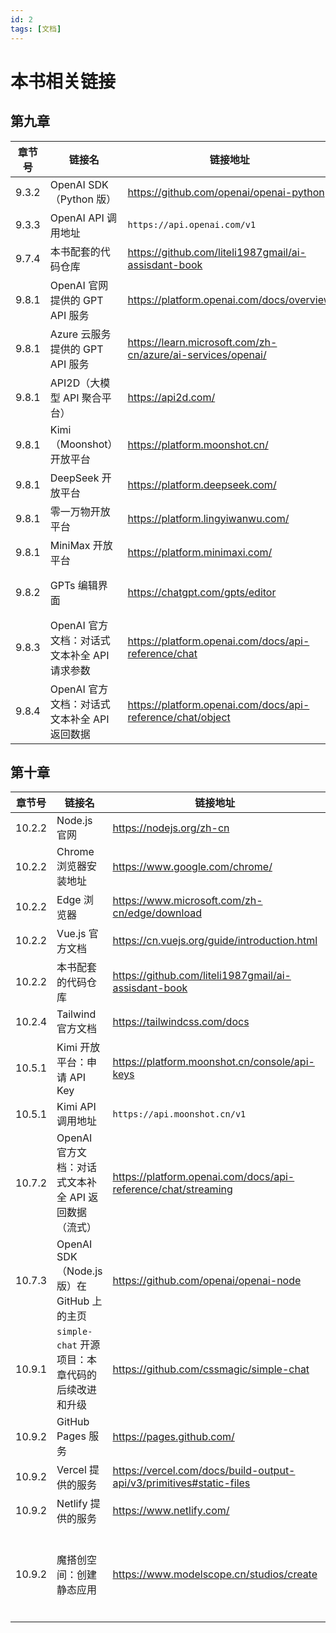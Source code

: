 ```yaml
---
id: 2
tags: [文档]
---
```


# 本书相关链接

## 第九章

| 章节号 | 链接名 | 链接地址 | 备注 |
|---|---|---|---|
| 9.3.2 | OpenAI SDK（Python 版） |https://github.com/openai/openai-python||
| 9.3.3 | OpenAI API 调用地址 | `https://api.openai.com/v1` ||
| 9.7.4 | 本书配套的代码仓库 | https://github.com/liteli1987gmail/ai-assisdant-book ||
| 9.8.1 | OpenAI 官网提供的 GPT API 服务 | https://platform.openai.com/docs/overview ||
| 9.8.1 | Azure 云服务提供的 GPT API 服务 | https://learn.microsoft.com/zh-cn/azure/ai-services/openai/ ||
| 9.8.1 | API2D（大模型 API 聚合平台） | https://api2d.com/ ||
| 9.8.1 | Kimi（Moonshot）开放平台 | https://platform.moonshot.cn/ ||
| 9.8.1 | DeepSeek 开放平台 | https://platform.deepseek.com/ |需要登录。|
| 9.8.1 | 零一万物开放平台 | https://platform.lingyiwanwu.com/ ||
| 9.8.1 | MiniMax 开放平台 | https://platform.minimaxi.com/ ||
| 9.8.2 | GPTs 编辑界面 | https://chatgpt.com/gpts/editor |需要订阅 ChatGPT 会员。|
| 9.8.3 | OpenAI 官方文档：对话式文本补全 API 请求参数 | https://platform.openai.com/docs/api-reference/chat ||
| 9.8.4 | OpenAI 官方文档：对话式文本补全 API 返回数据 | https://platform.openai.com/docs/api-reference/chat/object ||

## 第十章

| 章节号 | 链接名 | 链接地址 | 备注 |
|---|---|---|---|
| 10.2.2 | Node.js 官网 | https://nodejs.org/zh-cn | |
| 10.2.2 | Chrome 浏览器安装地址 | https://www.google.com/chrome/ | |
| 10.2.2 | Edge 浏览器 | https://www.microsoft.com/zh-cn/edge/download | |
| 10.2.2 | Vue.js 官方文档 | https://cn.vuejs.org/guide/introduction.html | |
| 10.2.2 | 本书配套的代码仓库 | https://github.com/liteli1987gmail/ai-assisdant-book | |
| 10.2.4 | Tailwind 官方文档 | https://tailwindcss.com/docs | |
| 10.5.1 | Kimi 开放平台：申请 API Key | https://platform.moonshot.cn/console/api-keys | 需要登录。 |
| 10.5.1 | Kimi API 调用地址 | `https://api.moonshot.cn/v1` | |
| 10.7.2 | OpenAI 官方文档：对话式文本补全 API 返回数据（流式） | https://platform.openai.com/docs/api-reference/chat/streaming | |
| 10.7.3 | OpenAI SDK（Node.js 版）在 GitHub 上的主页 | https://github.com/openai/openai-node | |
| 10.9.1 | `simple-chat` 开源项目：本章代码的后续改进和升级 | https://github.com/cssmagic/simple-chat | |
| 10.9.2 | GitHub Pages 服务 | https://pages.github.com/ | |
| 10.9.2 | Vercel 提供的服务 | https://vercel.com/docs/build-output-api/v3/primitives#static-files | |
| 10.9.2 | Netlify 提供的服务 | https://www.netlify.com/ | |
| 10.9.2 | 魔搭创空间：创建静态应用 | https://www.modelscope.cn/studios/create | 需要登录。表单中 “接入SDK” 需要选择 “Static”。 |
